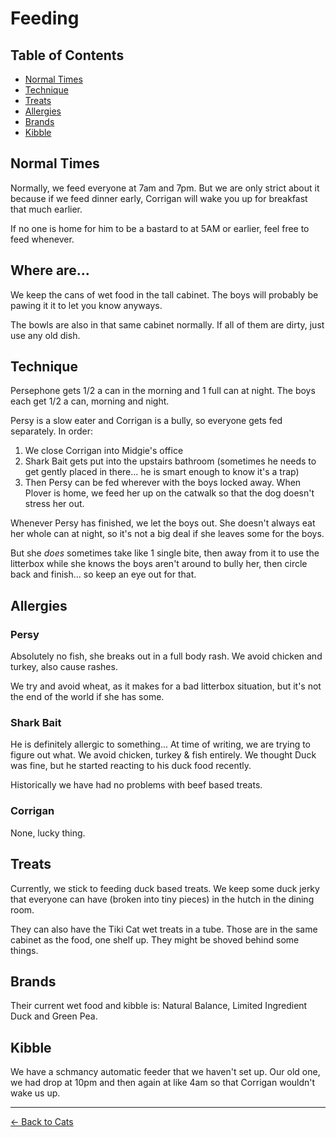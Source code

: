 # Feeding 

## Table of Contents
- [Normal Times](#normal-times)
- [Technique](#technique)
- [Treats](#treats)
- [Allergies](#allergies)
- [Brands](#brands)
- [Kibble](#kibble)

## Normal Times
Normally, we feed everyone at 7am and 7pm. But we are only strict about it because if we feed dinner early, Corrigan will wake you up for breakfast that much earlier. 

If no one is home for him to be a bastard to at 5AM or earlier, feel free to feed whenever. 

## Where are...
We keep the cans of wet food in the tall cabinet. The boys will probably be pawing it it to let you know anyways. 

The bowls are also in that same cabinet normally. If all of them are dirty, just use any old dish. 

## Technique
Persephone gets 1/2 a can in the morning and 1 full can at night. The boys each get 1/2 a can, morning and night. 

Persy is a slow eater and Corrigan is a bully, so everyone gets fed separately. In order:

1. We close Corrigan into Midgie's office 
1. Shark Bait gets put into the upstairs bathroom (sometimes he needs to get gently placed in there... he is smart enough to know it's a trap)
1. Then Persy can be fed wherever with the boys locked away. When Plover is home, we feed her up on the catwalk so that the dog doesn't stress her out.  

Whenever Persy has finished, we let the boys out. She doesn't always eat her whole can at night, so it's not a big deal if she leaves some for the boys. 

But she _does_ sometimes take like 1 single bite, then away from it to use the litterbox while she knows the boys aren't around to bully her, then circle back and finish... so keep an eye out for that.

## Allergies
### Persy
Absolutely no fish, she breaks out in a full body rash. We avoid chicken and turkey, also cause rashes. 

We try and avoid wheat, as it makes for a bad litterbox situation, but it's not the end of the world if she has some.  

### Shark Bait
He is definitely allergic to something... At time of writing, we are trying to figure out what. 
We avoid chicken, turkey & fish entirely. We thought Duck was fine, but he started reacting to his duck food recently.

Historically we have had no problems with beef based treats.
### Corrigan
None, lucky thing.
## Treats
Currently, we stick to feeding duck based treats. We keep some duck jerky that everyone can have (broken into tiny pieces) in the hutch in the dining room. 

They can also have the Tiki Cat wet treats in a tube. Those are in the same cabinet as the food, one shelf up. They might be shoved behind some things. 

## Brands
Their current wet food and kibble is: Natural Balance, Limited Ingredient Duck and Green Pea. 

## Kibble
We have a schmancy automatic feeder that we haven't set up. 
Our old one, we had drop at 10pm and then again at like 4am so that Corrigan wouldn't wake us up.

[//]: # (Todo: setup feeder and then write notes.)

---
[← Back to Cats](README.md)
